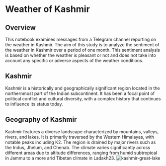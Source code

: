 # Weather of Kashmir
## Overview
This notebook examines messages from a Telegram channel reporting on the weather in Kashmir. The aim of this study is to analyze the sentiment of the weather in Kashmir over a period of one month. This sentiment analysis is based on whether the weather is pleasant or not and does not take into account any specific or adverse aspects of the weather conditions.
## Kashmir
Kashmir is a historically and geographically significant region located in the northernmost part of the Indian subcontinent. It has been a focal point of political conflict and cultural diversity, with a complex history that continues to influence its status today.
## Geography of Kashmir
Kashmir features a diverse landscape characterized by mountains, valleys, rivers, and lakes. It is primarily traversed by the Western Himalayas, with notable peaks including K2. The region is drained by major rivers such as the Indus, Jhelum, and Chenab. The climate varies significantly across different areas due to altitude differences, ranging from humid subtropical in Jammu to a more arid Tibetan climate in Ladakh23.
![kashmir-great-lake](https://github.com/user-attachments/assets/952c8da0-0f57-4861-8159-dda4a472189c)
